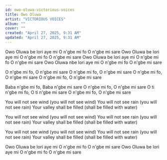 ```yaml
---
id: owo-oluwa-victorious-voices
title: Owo Oluwa
artist: "VICTORIOUS VOICES"
album: ""
cover: ""
created: "April 27, 2025, 9:31 AM"
updated: "April 27, 2025, 9:31 AM"
---
```


Owo Oluwa be lori aye mi
O n'gbe mi fo
O n'gbe mi sare
Owo Oluwa be lori aye mi
O n'gbe mi fo
O n'gbe mi sare
Owo Oluwa be lori aye mi
O n'gbe mi fo
O n'gbe mi sare
Owo Oluwa nbe lori aye mi
O n'gbe mi fo
O n'gbe mi sare

O n'gbe mi fo, O n'gbe mi sare
O n'gbe mi fo, O n'gbe mi sare
O n'gbe mi fo, O n'gbe mi sare
O n'gbe mi fo, O n'gbe mi sare

Baba n'gbe mi fo, Baba n'gbe mi sare
O n'gbe mi fo, O n'gbe mi sare
O ti n'gbe mi fo, O ti n'gbe mi sare
O n'gbe mi fo, O n'gbe mi sare

You will not see wind (you will not see wind)
You will not see rain (you will not see rain)
Your valley shall be filled (shall be filled with water)

You will not see wind (you will not see wind)
You will not see rain (you will not see rain)
Your valley shall be filled (shall be filled with water)

You will not see wind (you will not see wind)
You will not see rain (you will not see rain)
Your valley shall be filled (shall be filled with water)

Owo Oluwa be lori aye mi
O n'gbe mi fo
O n'gbe mi sare
Owo Oluwa be lori aye mi
O n'gbe mi fo
O n'gbe mi sare
